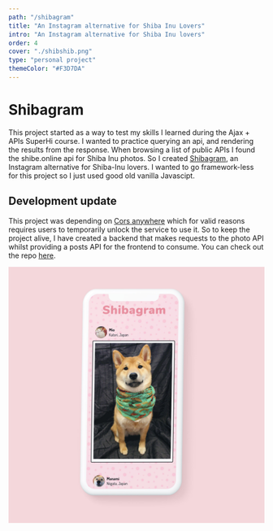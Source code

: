 ```yaml
---
path: "/shibagram"
title: "An Instagram alternative for Shiba Inu Lovers"
intro: "An Instagram alternative for Shiba Inu lovers"
order: 4
cover: "./shibshib.png"
type: "personal project"
themeColor: "#F3D7DA"
---
```


# Shibagram

This project started as a way to test my skills I learned during the Ajax + APIs SuperHi course. I wanted to practice querying an api, and rendering the results from the response. When browsing a list of public APIs I found the shibe.online api for Shiba Inu photos. So I created [Shibagram](https://shibagram.herokuapp.com/), an Instagram alternative for Shiba-Inu lovers. I wanted to go framework-less for this project so I just used good old vanilla Javascipt.

## Development update

This project was depending on [Cors anywhere](https://cors-anywhere.herokuapp.com/corsdemo) which for valid reasons requires users to temporarily unlock the service to use it. So to keep the project alive, I have created a backend that makes requests to the photo API whilst providing a posts API for the frontend to consume. You can check out the repo [here](https://github.com/adamgparsons/shibagram).

![Shibagram](shib.jpg)
